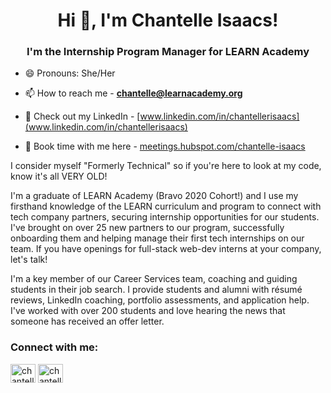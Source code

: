 <!--
**chantelle-isaacs/chantelle-isaacs** is a ✨ _special_ ✨ repository because its `README.md` (this file) appears on your GitHub profile.

Here are some ideas to get you started:

- 🔭 I’m currently working on ...
- 🌱 I’m currently learning ...
- 👯 I’m looking to collaborate on ...
- 🤔 I’m looking for help with ...
- 💬 Ask me about ...
- 📫 How to reach me: ...
- 😄 Pronouns: ...
- ⚡ Fun fact: ...
-->

<h1 align="center">Hi 👋, I'm Chantelle Isaacs!</h1>
<h3 align="center">I'm the Internship Program Manager for LEARN Academy</h3>

- 😄 Pronouns: She/Her

- 📫 How to reach me - **chantelle@learnacademy.org**

- 📄 Check out my LinkedIn -  [www.linkedin.com/in/chantellerisaacs](www.linkedin.com/in/chantellerisaacs)
  
- 📅 Book time with me here - [meetings.hubspot.com/chantelle-isaacs](meetings.hubspot.com/chantelle-isaacs)

I consider myself "Formerly Technical" so if you're here to look at my code, know it's all VERY OLD!

I'm a graduate of LEARN Academy (Bravo 2020 Cohort!) and I use my firsthand knowledge of the LEARN curriculum and program to connect with tech company partners, securing internship opportunities for our students. I've brought on over 25 new partners to our program, successfully onboarding them and helping manage their first tech internships on our team. If you have openings for full-stack web-dev interns at your company, let's talk!

I'm a key member of our Career Services team, coaching and guiding students in their job search. I provide students and alumni with résumé reviews, LinkedIn coaching, portfolio assessments, and application help. I've worked with over 200 students and love hearing the news that someone has received an offer letter.

<h3 align="left">Connect with me:</h3>
<p align="left">
<a href="https://twitter.com/chantellebliss" target="blank"><img align="center" src="https://raw.githubusercontent.com/rahuldkjain/github-profile-readme-generator/master/src/images/icons/Social/twitter.svg" alt="chantellebliss" height="30" width="40" /></a>
<a href="https://linkedin.com/in/chantellerisaacs" target="blank"><img align="center" src="https://raw.githubusercontent.com/rahuldkjain/github-profile-readme-generator/master/src/images/icons/Social/linked-in-alt.svg" alt="chantelle-isaacs" height="30" width="40" /></a>
</p>
